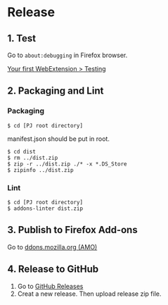 # Release
## 1. Test
Go to `about:debugging` in Firefox browser.

[Your first WebExtension > Testing](https://developer.mozilla.org/ja/docs/Mozilla/Add-ons/WebExtensions/Your_first_WebExtension#Testing)

## 2. Packaging and Lint
### Packaging
```
$ cd [PJ root directory]
```

manifest.json should be put in root.

```
$ cd dist
$ rm ../dist.zip
$ zip -r ../dist.zip ./* -x *.DS_Store
$ zipinfo ../dist.zip
```

### Lint
```
$ cd [PJ root directory]
$ addons-linter dist.zip
```

## 3. Publish to Firefox Add-ons
Go to [ddons.mozilla.org (AMO)](https://addons.mozilla.org/ja/developers/addon/submit/distribution)

## 4. Release to GitHub
1. Go to [GitHub Releases](https://github.com/256hax/google-search-focus/releases)
2. Creat a new release. Then upload release zip file.
